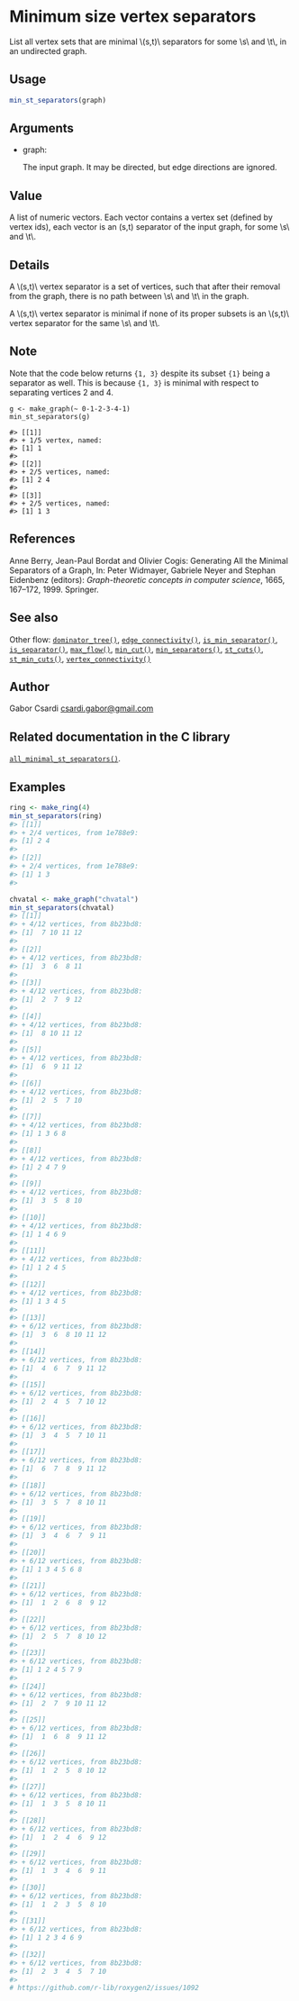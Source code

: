 # Minimum size vertex separators

List all vertex sets that are minimal \\(s,t)\\ separators for some
\\s\\ and \\t\\, in an undirected graph.

## Usage

``` r
min_st_separators(graph)
```

## Arguments

- graph:

  The input graph. It may be directed, but edge directions are ignored.

## Value

A list of numeric vectors. Each vector contains a vertex set (defined by
vertex ids), each vector is an (s,t) separator of the input graph, for
some \\s\\ and \\t\\.

## Details

A \\(s,t)\\ vertex separator is a set of vertices, such that after their
removal from the graph, there is no path between \\s\\ and \\t\\ in the
graph.

A \\(s,t)\\ vertex separator is minimal if none of its proper subsets is
an \\(s,t)\\ vertex separator for the same \\s\\ and \\t\\.

## Note

Note that the code below returns `{1, 3}` despite its subset `{1}` being
a separator as well. This is because `{1, 3}` is minimal with respect to
separating vertices 2 and 4.

    g <- make_graph(~ 0-1-2-3-4-1)
    min_st_separators(g)

    #> [[1]]
    #> + 1/5 vertex, named:
    #> [1] 1
    #>
    #> [[2]]
    #> + 2/5 vertices, named:
    #> [1] 2 4
    #>
    #> [[3]]
    #> + 2/5 vertices, named:
    #> [1] 1 3

## References

Anne Berry, Jean-Paul Bordat and Olivier Cogis: Generating All the
Minimal Separators of a Graph, In: Peter Widmayer, Gabriele Neyer and
Stephan Eidenbenz (editors): *Graph-theoretic concepts in computer
science*, 1665, 167–172, 1999. Springer.

## See also

Other flow:
[`dominator_tree()`](https://r.igraph.org/reference/dominator_tree.md),
[`edge_connectivity()`](https://r.igraph.org/reference/edge_connectivity.md),
[`is_min_separator()`](https://r.igraph.org/reference/is_min_separator.md),
[`is_separator()`](https://r.igraph.org/reference/is_separator.md),
[`max_flow()`](https://r.igraph.org/reference/max_flow.md),
[`min_cut()`](https://r.igraph.org/reference/min_cut.md),
[`min_separators()`](https://r.igraph.org/reference/min_separators.md),
[`st_cuts()`](https://r.igraph.org/reference/st_cuts.md),
[`st_min_cuts()`](https://r.igraph.org/reference/st_min_cuts.md),
[`vertex_connectivity()`](https://r.igraph.org/reference/vertex_connectivity.md)

## Author

Gabor Csardi <csardi.gabor@gmail.com>

## Related documentation in the C library

[`all_minimal_st_separators()`](https://igraph.org/c/html/latest/igraph-Separators.html#igraph_all_minimal_st_separators).

## Examples

``` r
ring <- make_ring(4)
min_st_separators(ring)
#> [[1]]
#> + 2/4 vertices, from 1e788e9:
#> [1] 2 4
#> 
#> [[2]]
#> + 2/4 vertices, from 1e788e9:
#> [1] 1 3
#> 

chvatal <- make_graph("chvatal")
min_st_separators(chvatal)
#> [[1]]
#> + 4/12 vertices, from 8b23bd8:
#> [1]  7 10 11 12
#> 
#> [[2]]
#> + 4/12 vertices, from 8b23bd8:
#> [1]  3  6  8 11
#> 
#> [[3]]
#> + 4/12 vertices, from 8b23bd8:
#> [1]  2  7  9 12
#> 
#> [[4]]
#> + 4/12 vertices, from 8b23bd8:
#> [1]  8 10 11 12
#> 
#> [[5]]
#> + 4/12 vertices, from 8b23bd8:
#> [1]  6  9 11 12
#> 
#> [[6]]
#> + 4/12 vertices, from 8b23bd8:
#> [1]  2  5  7 10
#> 
#> [[7]]
#> + 4/12 vertices, from 8b23bd8:
#> [1] 1 3 6 8
#> 
#> [[8]]
#> + 4/12 vertices, from 8b23bd8:
#> [1] 2 4 7 9
#> 
#> [[9]]
#> + 4/12 vertices, from 8b23bd8:
#> [1]  3  5  8 10
#> 
#> [[10]]
#> + 4/12 vertices, from 8b23bd8:
#> [1] 1 4 6 9
#> 
#> [[11]]
#> + 4/12 vertices, from 8b23bd8:
#> [1] 1 2 4 5
#> 
#> [[12]]
#> + 4/12 vertices, from 8b23bd8:
#> [1] 1 3 4 5
#> 
#> [[13]]
#> + 6/12 vertices, from 8b23bd8:
#> [1]  3  6  8 10 11 12
#> 
#> [[14]]
#> + 6/12 vertices, from 8b23bd8:
#> [1]  4  6  7  9 11 12
#> 
#> [[15]]
#> + 6/12 vertices, from 8b23bd8:
#> [1]  2  4  5  7 10 12
#> 
#> [[16]]
#> + 6/12 vertices, from 8b23bd8:
#> [1]  3  4  5  7 10 11
#> 
#> [[17]]
#> + 6/12 vertices, from 8b23bd8:
#> [1]  6  7  8  9 11 12
#> 
#> [[18]]
#> + 6/12 vertices, from 8b23bd8:
#> [1]  3  5  7  8 10 11
#> 
#> [[19]]
#> + 6/12 vertices, from 8b23bd8:
#> [1]  3  4  6  7  9 11
#> 
#> [[20]]
#> + 6/12 vertices, from 8b23bd8:
#> [1] 1 3 4 5 6 8
#> 
#> [[21]]
#> + 6/12 vertices, from 8b23bd8:
#> [1]  1  2  6  8  9 12
#> 
#> [[22]]
#> + 6/12 vertices, from 8b23bd8:
#> [1]  2  5  7  8 10 12
#> 
#> [[23]]
#> + 6/12 vertices, from 8b23bd8:
#> [1] 1 2 4 5 7 9
#> 
#> [[24]]
#> + 6/12 vertices, from 8b23bd8:
#> [1]  2  7  9 10 11 12
#> 
#> [[25]]
#> + 6/12 vertices, from 8b23bd8:
#> [1]  1  6  8  9 11 12
#> 
#> [[26]]
#> + 6/12 vertices, from 8b23bd8:
#> [1]  1  2  5  8 10 12
#> 
#> [[27]]
#> + 6/12 vertices, from 8b23bd8:
#> [1]  1  3  5  8 10 11
#> 
#> [[28]]
#> + 6/12 vertices, from 8b23bd8:
#> [1]  1  2  4  6  9 12
#> 
#> [[29]]
#> + 6/12 vertices, from 8b23bd8:
#> [1]  1  3  4  6  9 11
#> 
#> [[30]]
#> + 6/12 vertices, from 8b23bd8:
#> [1]  1  2  3  5  8 10
#> 
#> [[31]]
#> + 6/12 vertices, from 8b23bd8:
#> [1] 1 2 3 4 6 9
#> 
#> [[32]]
#> + 6/12 vertices, from 8b23bd8:
#> [1]  2  3  4  5  7 10
#> 
# https://github.com/r-lib/roxygen2/issues/1092
```
